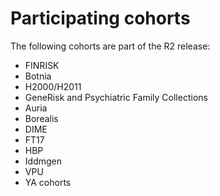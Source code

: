 # Participating cohorts

The following cohorts are part of the R2 release:

* FINRISK
* Botnia
* H2000/H2011
* GeneRisk and Psychiatric Family Collections
* Auria
* Borealis
* DIME
* FT17
* HBP
* Iddmgen
* VPU
* YA cohorts

